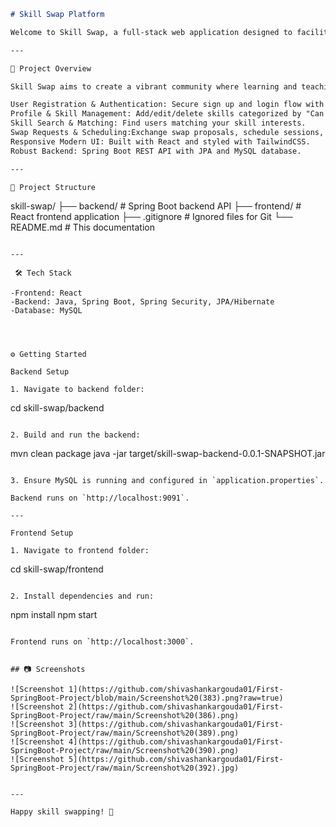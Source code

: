 
```markdown
# Skill Swap Platform

Welcome to Skill Swap, a full-stack web application designed to facilitate peer-to-peer skill exchange! Users can register, showcase skills they can teach or want to learn, search for matching partners, send swap requests, schedule exchanges, and track their progress effortlessly.

---

🚀 Project Overview

Skill Swap aims to create a vibrant community where learning and teaching skills is easy, interactive, and rewarding.

User Registration & Authentication: Secure sign up and login flow with hashed passwords.
Profile & Skill Management: Add/edit/delete skills categorized by "Can Teach" or "Want to Learn".
Skill Search & Matching: Find users matching your skill interests.
Swap Requests & Scheduling:Exchange swap proposals, schedule sessions, accept/reject requests.
Responsive Modern UI: Built with React and styled with TailwindCSS.
Robust Backend: Spring Boot REST API with JPA and MySQL database.

---

📂 Project Structure

```
skill-swap/
  ├── backend/                # Spring Boot backend API
  ├── frontend/               # React frontend application
  ├── .gitignore              # Ignored files for Git
  └── README.md               # This documentation
```

---

 🛠️ Tech Stack

-Frontend: React
-Backend: Java, Spring Boot, Spring Security, JPA/Hibernate
-Database: MySQL




⚙️ Getting Started

Backend Setup

1. Navigate to backend folder:

```
cd skill-swap/backend
```

2. Build and run the backend:

```
mvn clean package
java -jar target/skill-swap-backend-0.0.1-SNAPSHOT.jar
```

3. Ensure MySQL is running and configured in `application.properties`.

Backend runs on `http://localhost:9091`.

---

Frontend Setup

1. Navigate to frontend folder:

```
cd skill-swap/frontend
```

2. Install dependencies and run:

```
npm install
npm start
```

Frontend runs on `http://localhost:3000`.


## 📷 Screenshots

![Screenshot 1](https://github.com/shivashankargouda01/First-SpringBoot-Project/blob/main/Screenshot%20(383).png?raw=true)
![Screenshot 2](https://github.com/shivashankargouda01/First-SpringBoot-Project/raw/main/Screenshot%20(386).png)
![Screenshot 3](https://github.com/shivashankargouda01/First-SpringBoot-Project/raw/main/Screenshot%20(389).png)
![Screenshot 4](https://github.com/shivashankargouda01/First-SpringBoot-Project/raw/main/Screenshot%20(390).png)
![Screenshot 5](https://github.com/shivashankargouda01/First-SpringBoot-Project/raw/main/Screenshot%20(392).jpg)


---

Happy skill swapping! 🎉
```

